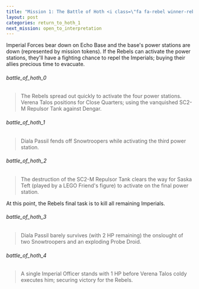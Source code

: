 ```yaml
---
title: "Mission 1: The Battle of Hoth <i class=\"fa fa-rebel winner-rebel\" aria-hidden=\"true\"></i>"
layout: post
categories: return_to_hoth_1
next_mission: open_to_interpretation
---
```


Imperial Forces bear down on Echo Base and the base&apos;s power stations are down (represented by mission tokens). If the Rebels can activate the power stations, they&apos;ll have a fighting chance to repel the Imperials; buying their allies precious time to evacuate.

###### battle_of_hoth_0

> The Rebels spread out quickly to activate the four power stations. Verena Talos positions for Close Quarters; using the vanquished SC2-M Repulsor Tank against Dengar. 

###### battle_of_hoth_1

> Diala Passil fends off Snowtroopers while activating the third power station.

###### battle_of_hoth_2

> The destruction of the SC2-M Repulsor Tank clears the way for Saska Teft (played by a LEGO Friend's figure) to activate on the final power station.

At this point, the Rebels final task is to kill all remaining Imperials.

###### battle_of_hoth_3

> Diala Passil barely survives (with 2 HP remaining) the onslought of two Snowtroopers and an exploding Probe Droid.

###### battle_of_hoth_4

> A single Imperial Officer stands with 1 HP before Verena Talos coldy executes him; securing victory for the Rebels.